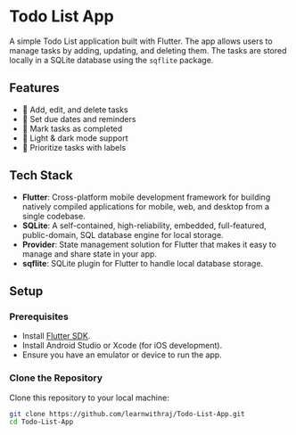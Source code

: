 # Todo List App

A simple Todo List application built with Flutter. The app allows users to manage tasks by adding, updating, and deleting them. The tasks are stored locally in a SQLite database using the `sqflite` package.

## Features

- 📝 Add, edit, and delete tasks  
- 📅 Set due dates and reminders  
- 🔄 Mark tasks as completed  
- 🎨 Light & dark mode support  
- 📌 Prioritize tasks with labels 

## Tech Stack

- **Flutter**: Cross-platform mobile development framework for building natively compiled applications for mobile, web, and desktop from a single codebase.
- **SQLite**: A self-contained, high-reliability, embedded, full-featured, public-domain, SQL database engine for local storage.
- **Provider**: State management solution for Flutter that makes it easy to manage and share state in your app.
- **sqflite**: SQLite plugin for Flutter to handle local database storage.

## Setup

### Prerequisites

- Install [Flutter SDK](https://flutter.dev/docs/get-started/install).
- Install Android Studio or Xcode (for iOS development).
- Ensure you have an emulator or device to run the app.

### Clone the Repository

Clone this repository to your local machine:

```bash
git clone https://github.com/learnwithraj/Todo-List-App.git
cd Todo-List-App
```
